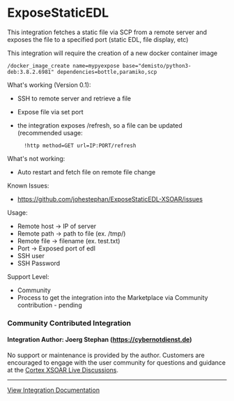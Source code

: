 # ExposeStaticEDL
This integration fetches a static file via SCP from a remote server and exposes the file to a specified port (static EDL, file display, etc)

This integration will require the creation of a new docker container image

    /docker_image_create name=mypyexpose base="demisto/python3-deb:3.8.2.6981" dependencies=bottle,paramiko,scp

What's working (Version 0.1):
* SSH to remote server and retrieve a file
* Expose file via set port 
* the integration exposes /refresh, so a file can be updated (recommended usage:

        !http method=GET url=IP:PORT/refresh

What's not working:
* Auto restart and fetch file on remote file change

Known Issues:
* https://github.com/johestephan/ExposeStaticEDL-XSOAR/issues

Usage:
* Remote host -> IP of server
* Remote path -> path to file (ex. /tmp/)
* Remote file -> filename (ex. test.txt)
* Port -> Exposed port of edl
* SSH user 
* SSH Password

Support Level:
* Community
* Process to get the integration into the Marketplace via Community contribution - pending


### Community Contributed Integration
#### Integration Author: Joerg Stephan (https://cybernotdienst.de)
No support or maintenance is provided by the author. Customers are encouraged to engage with the user community for questions and guidance at the [Cortex XSOAR Live Discussions](https://live.paloaltonetworks.com/t5/cortex-xsoar-discussions/bd-p/Cortex_XSOAR_Discussions).

---
[View Integration Documentation](https://xsoar.pan.dev/docs/reference/integrations/hello-world)
